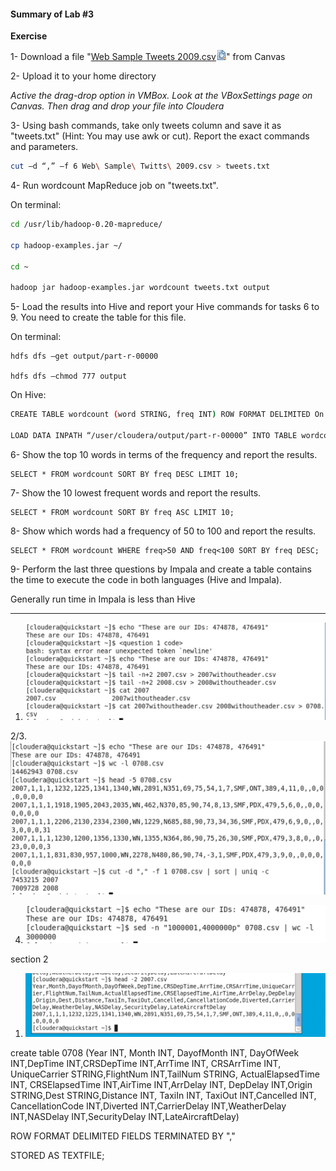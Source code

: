 #### Summary of Lab #3

**Exercise**

1- Download a file "[Web Sample Tweets 2009.csv](https://wustl.instructure.com/courses/31856/files/762556/download?wrap=1)[![Preview the document](1.07.03_Assignment.assets/preview.png)](https://wustl.instructure.com/courses/31856/files/762556/download?wrap=1)" from Canvas

2- Upload it to your home directory

*Active the drag-drop option in VMBox. Look at the VBoxSettings page on Canvas. Then drag and drop your file into Cloudera*

3- Using bash commands, take only tweets column and save it as "tweets.txt" (Hint: You may use awk or cut). Report the exact commands and parameters.

```bash
cut –d “,” –f 6 Web\ Sample\ Twitts\ 2009.csv > tweets.txt
```

4- Run wordcount MapReduce job on "tweets.txt".

On terminal:

```bash
cd /usr/lib/hadoop-0.20-mapreduce/

cp hadoop-examples.jar ~/

cd ~

hadoop jar hadoop-examples.jar wordcount tweets.txt output
```

5- Load the results into Hive and report your Hive commands for tasks 6 to 9. You need to create the table for this file.

On terminal:

```
hdfs dfs –get output/part-r-00000

hdfs dfs –chmod 777 output
```

On Hive:

```bash
CREATE TABLE wordcount (word STRING, freq INT) ROW FORMAT DELIMITED On FIELDS TERMINATED BY '\t' STORED AS TEXTFILE;

LOAD DATA INPATH “/user/cloudera/output/part-r-00000” INTO TABLE wordcount;
```

6- Show the top 10 words in terms of the frequency and report the results.

```
SELECT * FROM wordcount SORT BY freq DESC LIMIT 10;
```

7- Show the 10 lowest frequent words and report the results.

```
SELECT * FROM wordcount SORT BY freq ASC LIMIT 10;
```

8- Show which words had a frequency of 50 to 100 and report the results.

```
SELECT * FROM wordcount WHERE freq>50 AND freq<100 SORT BY freq DESC;
```

9- Perform the last three questions by Impala and create a table contains the time to execute the code in both languages (Hive and Impala).

Generally run time in Impala is less than Hive

------------



1. ![image-20191107150304825](1.07.03_Assignment.assets/image-20191107150304825.png)

2/3. ![image-20191107151005310](1.07.03_Assignment.assets/image-20191107151005310.png)

4. ![image-20191107152342077](1.07.03_Assignment.assets/image-20191107152342077.png)

section 2

1. ![image-20191107154049765](1.07.03_Assignment.assets/image-20191107154049765.png)

create table 0708 (Year INT, Month INT, DayofMonth INT,
DayOfWeek INT,DepTime INT,CRSDepTime INT,ArrTime INT, CRSArrTime INT, UniqueCarrier STRING,FlightNum INT,TailNum STRING, ActualElapsedTime INT, CRSElapsedTime INT,AirTime INT,ArrDelay INT, DepDelay INT,Origin STRING,Dest STRING,Distance INT, TaxiIn INT, TaxiOut INT,Cancelled INT, CancellationCode INT,Diverted INT,CarrierDelay INT,WeatherDelay INT,NASDelay INT,SecurityDelay INT,LateAircraftDelay)

ROW FORMAT DELIMITED FIELDS TERMINATED BY ","

STORED AS TEXTFILE;



